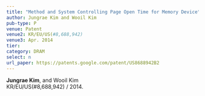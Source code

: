```yaml
---
title: "Method and System Controlling Page Open Time for Memory Device"
author: Jungrae Kim and Wooil Kim
pub-type: P
venue: Patent
venue2: KR/EU/US(#8,688,942)
venue3: Apr. 2014
tier: 
category: DRAM
select: n
url_paper: https://patents.google.com/patent/US8688942B2
---
```


**Jungrae Kim**, and Wooil Kim<br>
KR/EU/US(#8,688,942) / 2014.
